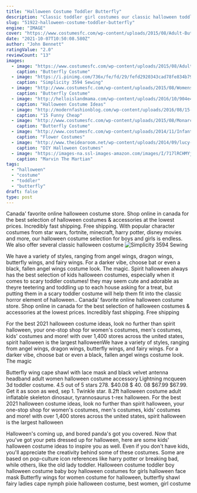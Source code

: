 ```yaml
---
title: "Halloween Costume Toddler Butterfly"
description: "Classic toddler girl costumes our classic halloween toddler girl costumes for 2020 will never get old. Your little girl will look as cute as can be when you dress her up in a classic halloween costume. Watch"
slug: "51922-halloween-costume-toddler-butterfly"
engine: "IMAGE"
cover: "https://www.costumesfc.com/wp-content/uploads/2015/08/Adult-Butterfly-Costume.jpg"
date: "2021-10-07T10:50:08.580Z"
author: "John Bennett"
ratingValue: "2.0"
reviewCount: "13"
images:
  - image: "https://www.costumesfc.com/wp-content/uploads/2015/08/Adult-Butterfly-Costume.jpg"
    caption: "Butterfly Costume"
  - image: "https://i.pinimg.com/736x/fe/fd/29/fefd2920343cad78fe834b798e7b2763--toddler-costumes-children-costumes.jpg"
    caption: "Simplicity 3594 Sewing"
  - image: "http://www.costumesfc.com/wp-content/uploads/2015/08/Womens-Butterfly-Costume.jpg"
    caption: "Butterfly Costume"
  - image: "http://helloislandmama.com/wp-content/uploads/2016/10/904e4877e1cf09bb09ac4561c300bfdd.jpg"
    caption: "Halloween Costume Ideas"
  - image: "http://modernfashionblog.com/wp-content/uploads/2016/08/15-Funny-Cheap-Easy-Homemade-Halloween-Costumes-2016-15.jpg"
    caption: "15 Funny Cheap"
  - image: "http://www.costumesfc.com/wp-content/uploads/2015/08/Monarch-Butterfly-Costume.jpg"
    caption: "Butterfly Costume"
  - image: "http://www.costumesfc.com/wp-content/uploads/2014/11/Infant-Flower-Costume.jpg"
    caption: "Flower Costumes"
  - image: "http://www.theidearoom.net/wp-content/uploads/2014/09/lucy-im-home-adorable-i-love-lucy-costume-for-a-toddler-66357-535x800.jpg"
    caption: "DIY Halloween Costumes"
  - image: "https://images-na.ssl-images-amazon.com/images/I/717lRCHMYjL.jpg"
    caption: "Marvin The Martian"
tags:
  - "halloween"
  - "costume"
  - "toddler"
  - "butterfly"
draft: false
type: post
---
```


Canada' favorite online halloween costume store. Shop online in canada for the best selection of halloween costumes & accessories at the lowest prices. Incredibly fast shipping. Free shipping. With popular character costumes from star wars, fortnite, minecraft, harry potter, disney movies and more, our halloween costume selection for boys and girls is endless. We also offer several classic halloween costume
![Simplicity 3594 Sewing](https://i.pinimg.com/736x/fe/fd/29/fefd2920343cad78fe834b798e7b2763--toddler-costumes-children-costumes.jpg "Simplicity 3594 Sewing")

We have a variety of styles, ranging from angel wings, dragon wings, butterfly wings, and fairy wings. For a darker vibe, choose bat or even a black, fallen angel wings costume look. The magic. Spirit halloween always has the best selection of kids halloween costumes, especially when it comes to scary toddler costumes! they may seem cute and adorable as theyre teetering and toddling up to each house asking for a treat, but putting them in a scary toddler costume will help them fit into the classic horror element of halloween.. Canada&#39; favorite online halloween costume store. Shop online in canada for the best selection of halloween costumes &amp; accessories at the lowest prices. Incredibly fast shipping. Free shipping
<!--inArticleAds-->

<!--galleryOne-->

For the best 2021 halloween costume ideas, look no further than spirit halloween, your one-stop shop for women's costumes, men's costumes, kids' costumes and more! with over 1,400 stores across the united states, spirit halloween is the largest halloweenWe have a variety of styles, ranging from angel wings, dragon wings, butterfly wings, and fairy wings. For a darker vibe, choose bat or even a black, fallen angel wings costume look. The magic
<!--inArticleAds-->

<!--galleryTwo-->

Butterfly wing cape shawl with lace mask and black velvet antenna headband adult women halloween costume accessory  Lightning mcqueen 3d toddler costume. 4.5 out of 5 stars 278. $40.08 $ 40. 08 $67.99 $67.99. Get it as soon as wed, sep 1. Twinkle star. 8.2ft halloween costume adult inflatable skeleton dinosaur, tyrannosaurus t-rex halloween. For the best 2021 halloween costume ideas, look no further than spirit halloween, your one-stop shop for women's costumes, men's costumes, kids' costumes and more! with over 1,400 stores across the united states, spirit halloween is the largest halloween
<!--galleryThree-->

Halloween's coming up, and bored panda's got you covered. Now that you've got your pets dressed up for halloween, here are some kids' halloween costume ideas to inspire you as well. Even if you don't have kids, you'll appreciate the creativity behind some of these costumes. Some are based on pop-culture icon references like harry potter or breaking bad, while others, like the old lady toddler. Halloween costume toddler boy halloween costume baby boy halloween costumes for girls halloween face mask  Butterfly wings for women costume for halloween, butterfly shawl fairy ladies cape nymph pixie halloween costume, best women, girl costume